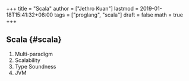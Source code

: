 +++
title = "Scala"
author = ["Jethro Kuan"]
lastmod = 2019-01-18T15:41:32+08:00
tags = ["proglang", "scala"]
draft = false
math = true
+++

## Scala {#scala}

1.  Multi-paradigm
2.  Scalability
3.  Type Soundness
4.  JVM

